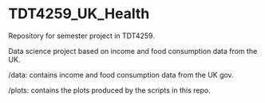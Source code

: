 # TDT4259_UK_Health
Repository for semester project in TDT4259.

Data science project based on income and food consumption data from the UK.

/data: contains income and food consumption data from the UK gov.

/plots: contains the plots produced by the scripts in this repo.

